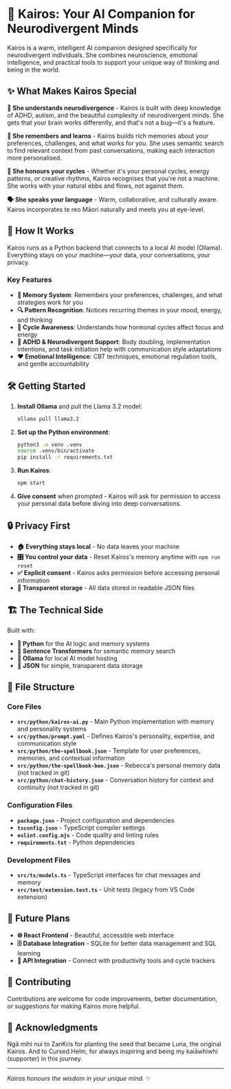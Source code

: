 # 🌙 Kairos: Your AI Companion for Neurodivergent Minds

Kairos is a warm, intelligent AI companion designed specifically for neurodivergent individuals. She combines neuroscience, emotional intelligence, and practical tools to support your unique way of thinking and being in the world.

## ✨ What Makes Kairos Special

**🧠 She understands neurodivergence** - Kairos is built with deep knowledge of ADHD, autism, and the beautiful complexity of neurodivergent minds. She gets that your brain works differently, and that's not a bug—it's a feature.

**💭 She remembers and learns** - Kairos builds rich memories about your preferences, challenges, and what works for you. She uses semantic search to find relevant context from past conversations, making each interaction more personalised.

**🌊 She honours your cycles** - Whether it's your personal cycles, energy patterns, or creative rhythms, Kairos recognises that you're not a machine. She works with your natural ebbs and flows, not against them.

**🗣️ She speaks your language** - Warm, collaborative, and culturally aware. Kairos incorporates te reo Māori naturally and meets you at eye-level.

## 🚀 How It Works

Kairos runs as a Python backend that connects to a local AI model (Ollama). Everything stays on your machine—your data, your conversations, your privacy.

### Key Features
- **🧠 Memory System**: Remembers your preferences, challenges, and what strategies work for you
- **🔍 Pattern Recognition**: Notices recurring themes in your mood, energy, and thinking
- **🌙 Cycle Awareness**: Understands how hormonal cycles affect focus and energy
- **🎯 ADHD & Neurodivergent Support**: Body doubling, implementation intentions, and task initiation help with communication style adaptations
- **❤️ Emotional Intelligence**: CBT techniques, emotional regulation tools, and gentle accountability

## 🛠️ Getting Started

1. **Install Ollama** and pull the Llama 3.2 model:
   ```bash
   ollama pull llama3.2
   ```

2. **Set up the Python environment**:
   ```bash
   python3 -m venv .venv
   source .venv/bin/activate
   pip install -r requirements.txt
   ```

3. **Run Kairos**:
   ```bash
   npm start
   ```

4. **Give consent** when prompted - Kairos will ask for permission to access your personal data before diving into deep conversations.

## 🔒 Privacy First

- **🏠 Everything stays local** - No data leaves your machine
- **🎛️ You control your data** - Reset Kairos's memory anytime with `npm run reset`
- **✅ Explicit consent** - Kairos asks permission before accessing personal information
- **📄 Transparent storage** - All data stored in readable JSON files

## 🏗️ The Technical Side

Built with:
- **🐍 Python** for the AI logic and memory systems
- **🧠 Sentence Transformers** for semantic memory search
- **🦙 Ollama** for local AI model hosting
- **📄 JSON** for simple, transparent data storage

## 📁 File Structure

### Core Files
- **`src/python/kairos-ai.py`** - Main Python implementation with memory and personality systems
- **`src/python/prompt.yaml`** - Defines Kairos's personality, expertise, and communication style
- **`src/python/the-spellbook.json`** - Template for user preferences, memories, and contextual information
- **`src/python/the-spellbook-bee.json`** - Rebecca's personal memory data (not tracked in git)
- **`src/python/chat-history.json`** - Conversation history for context and continuity (not tracked in git)

### Configuration Files
- **`package.json`** - Project configuration and dependencies
- **`tsconfig.json`** - TypeScript compiler settings
- **`eslint.config.mjs`** - Code quality and linting rules
- **`requirements.txt`** - Python dependencies

### Development Files
- **`src/ts/models.ts`** - TypeScript interfaces for chat messages and memory
- **`src/test/extension.test.ts`** - Unit tests (legacy from VS Code extension)

## 🔮 Future Plans

- **🌐 React Frontend** - Beautiful, accessible web interface
- **🗄️ Database Integration** - SQLite for better data management and SQL learning
- **🔗 API Integration** - Connect with productivity tools and cycle trackers

## 🤝 Contributing

Contributions are welcome for code improvements, better documentation, or suggestions for making Kairos more helpful.

## 🙏 Acknowledgments

Ngā mihi nui to ZanKris for planting the seed that became Luna, the original Kairos. And to Cursed.Helm, for always inspiring and being my kaiāwhiwhi (supporter) in this journey.

---

*Kairos honours the wisdom in your unique mind.* ✨